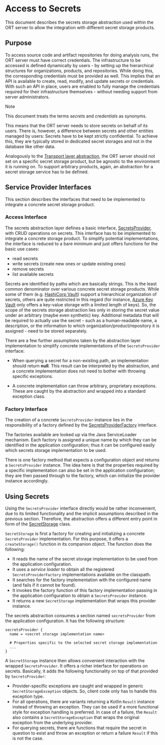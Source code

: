 # Access to Secrets

This document describes the secrets storage abstraction used within the ORT server to allow the integration with
different secret storage products.

## Purpose

To access source code and artifact repositories for doing analysis runs, the ORT server must have correct credentials.
The infrastructure to be accessed is defined dynamically by users - by setting up the hierarchical structures for organizations, products, and repositories.
While doing this, the corresponding credentials must be provided as well.
This implies that an API is available to create, read, modify, and update secrets or credentials.
With such an API in place, users are enabled to fully manage the credentials required for their infrastructure
themselves - without needing support from server administrators.

> [!NOTE]
> This document treats the terms _secrets_ and _credentials_ as synonyms.

This means that the ORT server needs to store secrets on behalf of its users.
There is, however, a difference between secrets and other entities managed by users:
Secrets have to be kept strictly confidential.
To achieve this, they are typically stored in dedicated secret storages and not in the database like other data.

Analogously to the [Transport layer abstraction](../transport/index.md), the ORT server should not set on a specific secret storage product, but be agnostic to the environment it is running on.
To support arbitrary products, again, an abstraction for a secret storage service has to be defined.

## Service Provider Interfaces

This section describes the interfaces that need to be implemented to integrate a concrete secret storage product.

### Access Interface

The secrets abstraction layer defines a basic interface, [SecretsProvider](https://github.com/eclipse-apoapsis/ort-server/blob/main/secrets/spi/src/main/kotlin/SecretsProvider.kt), with CRUD operations on secrets.
This interface has to be implemented to integrate a concrete storage product.
To simplify potential implementations, the interface is reduced to a bare minimum and just offers functions for the basic use cases:

- read secrets
- write secrets (create new ones or update existing ones)
- remove secrets
- list available secrets

Secrets are identified by paths which are basically strings.
This is the least common denominator over various concrete secret storage products.
While some of them (e.g. [HashiCorp Vault](https://www.vaultproject.io/)) support a hierarchical organization of secrets, others are quite restricted in this regard (for instance, [Azure Key Vault](https://azure.microsoft.com/en-us/products/key-vault) only offers a key-value storage with a limited length of keys).
So, the scope of the secrets storage abstraction lies only in storing the secret value under an arbitrary (maybe even synthetic) key.
Additional metadata that will be required to actually use the secret - such as a human-readable name, a description, or the information to which organization/product/repository it is assigned - need to be stored separately.

There are a few further assumptions taken by the abstraction layer implementation to simplify concrete implementations of the `SecretsProvider` interface:

- When querying a secret for a non-existing path, an implementation should return **null**.
  This result can be interpreted by the abstraction, and a concrete implementation does not need to bother with throwing specific exceptions.

- A concrete implementation can throw arbitrary, proprietary exceptions.
  These are caught by the abstraction and wrapped into a standard exception class.

### Factory Interface

The creation of a concrete `SecretsProvider` instance lies in the responsibility of a factory defined by the [SecretsProviderFactory](https://github.com/eclipse-apoapsis/ort-server/blob/main/secrets/spi/src/main/kotlin/SecretsProviderFactory.kt) interface.

The factories available are looked up via the Java ServiceLoader mechanism.
Each factory is assigned a unique name by which they can be identified in the application configuration; thus it can be configured easily which secrets storage implementation to be used.

There is one factory method that expects a configuration object and returns a `SecretsProvider` instance.
The idea here is that the properties required by a specific implementation can also be set in the application configuration; they are then passed through to the factory, which can initialize the provider instance accordingly.

## Using Secrets

Using the `SecretsProvider` interface directly would be rather inconvenient, due to its limited functionality and the implicit assumptions described in the previous section.
Therefore, the abstraction offers a different entry point in form of the [SecretStorage](https://github.com/eclipse-apoapsis/ort-server/blob/main/secrets/spi/src/main/kotlin/SecretStorage.kt) class.

`SecretStorage` is first a factory for creating and initializing a concrete `SecretsProvider` implementation.
For this purpose, it offers a `createStorage()` function in its companion object. The function does the following:

- It reads the name of the secret storage implementation to be used from the application configuration.
- It uses a _service loader_ to obtain all the registered `SecretsProviderFactory` implementations available on the classpath.
- It searches for the factory implementation with the configured name (and fails if it cannot be found).
- It invokes the factory function of this factory implementation passing in the application configuration to obtain a `SecretsProvider` instance.
- It returns a new `SecretStorage` implementation that wraps this provider instance.

The secrets abstraction consumes a section named `secretsProvider` from the application configuration.
It has the following structure:

```
secretsProvider {
  name = <secret storage implementation name>

  # Properties specific to the selected secret storage implementation
  ...
}
```

A `SecretStorage` instance then allows convenient interaction with the wrapped `SecretsProvider`.
It offers a richer interface for operations on secrets.
Basically, it adds the following functionality on top of that provided by `SecretsProvider`:

- Provider-specific exceptions are caught and wrapped in generic `SecretStorageException` objects.
  So, client code only has to handle this exception type.
- For all operations, there are variants returning a Kotlin `Result` instance instead of throwing an exception.
  They can be used if a more functional style for exception handling is preferred.
  In case of a failure, the `Result` also contains a `SecretStorageException` that wraps the original exception from the underlying provider.
- For querying secrets, there are functions that require the secret in question to exist and throw an exception or return a failure `Result` if this is not the case.
